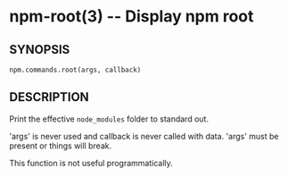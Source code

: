 npm-root(3) -- Display npm root
===============================


















<extoc></extoc>

## SYNOPSIS

    npm.commands.root(args, callback)

## DESCRIPTION

Print the effective `node_modules` folder to standard out.

'args' is never used and callback is never called with data.
'args' must be present or things will break.

This function is not useful programmatically.
